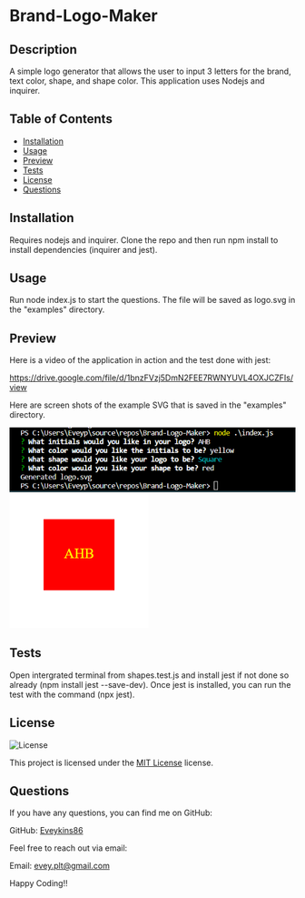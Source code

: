 # Brand-Logo-Maker

## Description
A simple logo generator that allows the user to input 3 letters for the brand, text color, shape, and shape color. This application uses Nodejs and inquirer.

## Table of Contents
- [Installation](#installation)
- [Usage](#usage)
- [Preview](#preview)
- [Tests](#tests)
- [License](#license)
- [Questions](#questions)


## Installation
Requires nodejs and inquirer. Clone the repo and then run npm install to install dependencies (inquirer and jest).

## Usage
Run node index.js to start the questions. The file will be saved as logo.svg in the "examples" directory.

## Preview

Here is a video of the application in action and the test done with jest:

https://drive.google.com/file/d/1bnzFVzj5DmN2FEE7RWNYUVL4OXJCZFIs/view

Here are screen shots of the example SVG that is saved in the "examples" directory.

![Sample](examples/Sample.png)
![GeneratedSample](examples/GeneratedSample.png)

## Tests
Open intergrated terminal from shapes.test.js and install jest if not done so already (npm install jest --save-dev). Once jest is installed, you can run the test with the command (npx jest).

## License
![License](https://img.shields.io/badge/License-MIT-yellow.svg)

This project is licensed under the [MIT License](https://opensource.org/licenses/MIT) license.

## Questions
If you have any questions, you can find me on GitHub:

GitHub: [Eveykins86](https://github.com/Eveykins86)

Feel free to reach out via email:

Email: evey.plt@gmail.com

Happy Coding!!
